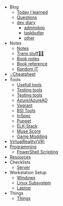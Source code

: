 - Blog
    - [Today I learned](blog/til/)
    - [Questions](blog/questions/)
    - [dev diary](blog/dev/)
        - [admindojo](blog/dev/admindojo.md)
        - [taskbutler](blog/dev/taskbutler.md)
        - [other](blog/dev/other.md)
- Notes
    - [Notes](notes/)
    - [Trans stuff🏳️‍⚧️](trans/)
    - [Book notes](booknotes/)
    - [Book reference](booknotes/books.md)
    - [Random IT](notes/random_computer.md)
- [💡Cheatsheet](cheatsheet/)
- Tools
    - [Usefull tools](tools/)
    - [Testing tools](tools/testing.md)
    - [Testing tools](tools/windows.md)
    - [Azure/AzureAD](tools/azure.md)
    - [Vagrant](tools/vagrant.md)
    - [BSI Tools](tools/bsi.md)
    - [InSpec](tools/inspec.md)
    - [Puppet](tools/puppet.md)
    - [ELK-Stack](tools/elk_logstash.md)
    - [Muse Score](tools/MuseScore.md)
    - [Game Modding](tools/gaming_modding.md)
- [VirtualReality(VR)](VirtualReality(VR)/)
- [Programming](programming/)
  - [PowerShell Scripting](programming/PowerShell_Scripting.md)
- [Resources](resources/)
- Checklists
    - [Server](checklists/server.md)
- Workstation Setup
    - [Windows](setup/)
    - [Linux Subsystem](setup/windows/linuxSubsystem/)
    - [Laptop](setup/windows/laptop/)
- Things
    - [Things](things/)
